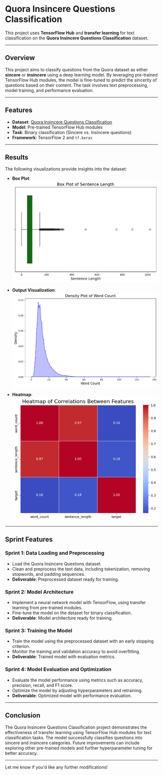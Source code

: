 # Quora Insincere Questions Classification

This project uses **TensorFlow Hub** and **transfer learning** for text classification on the **Quora Insincere Questions Classification** dataset.

---

## Overview

This project aims to classify questions from the Quora dataset as either **sincere** or **insincere** using a deep learning model. By leveraging pre-trained TensorFlow Hub modules, the model is fine-tuned to predict the sincerity of questions based on their content. The task involves text preprocessing, model training, and performance evaluation.

---

## Features

- **Dataset**: [Quora Insincere Questions Classification](https://www.kaggle.com/c/quora-insincere-questions-classification)
- **Model**: Pre-trained TensorFlow Hub modules
- **Task**: Binary classification (Sincere vs. Insincere questions)
- **Framework**: TensorFlow 2 and `tf.keras`

---

## Results

The following visualizations provide insights into the dataset:

- **Box Plot**:
  ![Box Plot](https://github.com/leovidith/quoraQuestions-Tensorflow/blob/main/images/box%20plot.png)

- **Output Visualization**:
  ![Output](https://github.com/leovidith/quoraQuestions-Tensorflow/blob/main/images/output.png)

- **Heatmap**:
  ![Heatmap](https://github.com/leovidith/quoraQuestions-Tensorflow/blob/main/images/heatmap.png)

---

## Sprint Features

### **Sprint 1: Data Loading and Preprocessing**
- Load the Quora Insincere Questions dataset.
- Clean and preprocess the text data, including tokenization, removing stopwords, and padding sequences.
- **Deliverable**: Preprocessed dataset ready for training.

### **Sprint 2: Model Architecture**
- Implement a neural network model with TensorFlow, using transfer learning from pre-trained modules.
- Fine-tune the model on the dataset for binary classification.
- **Deliverable**: Model architecture ready for training.

### **Sprint 3: Training the Model**
- Train the model using the preprocessed dataset with an early stopping criterion.
- Monitor the training and validation accuracy to avoid overfitting.
- **Deliverable**: Trained model with evaluation metrics.

### **Sprint 4: Model Evaluation and Optimization**
- Evaluate the model performance using metrics such as accuracy, precision, recall, and F1 score.
- Optimize the model by adjusting hyperparameters and retraining.
- **Deliverable**: Optimized model with performance evaluation.

---

## Conclusion

The Quora Insincere Questions Classification project demonstrates the effectiveness of transfer learning using TensorFlow Hub modules for text classification tasks. The model successfully classifies questions into sincere and insincere categories. Future improvements can include exploring other pre-trained models and further hyperparameter tuning for better accuracy.

---

Let me know if you'd like any further modifications!
